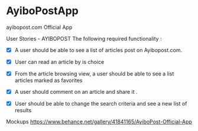 # AyiboPostApp

ayibopost.com  Official App

User Stories - AYIBOPOST
The following required functionality :
*	[X] A user should be able to see a list of articles post on Ayibopost.com.
*	[X] User can  read an article by is choice
*	[X] From the article browsing view, a user should be able to see a list articles marked as favorites
*	[X] A user should comment on an article and share it .
*	[X] User should be able to change the search criteria and see a new list of results


Mockups
https://www.behance.net/gallery/41841165/AyiboPost-Official-App
